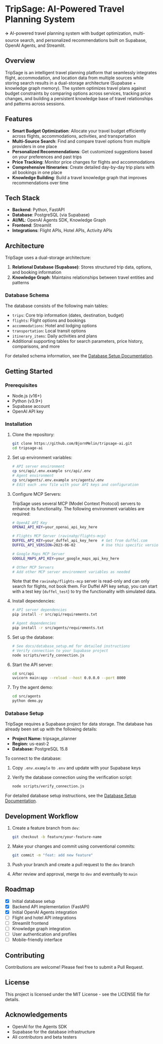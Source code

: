 # TripSage: AI-Powered Travel Planning System

✈️ AI-powered travel planning system with budget optimization, multi-source search, and personalized recommendations built on Supabase, OpenAI Agents, and Streamlit.

## Overview

TripSage is an intelligent travel planning platform that seamlessly integrates flight, accommodation, and location data from multiple sources while storing search results in a dual-storage architecture (Supabase + knowledge graph memory). The system optimizes travel plans against budget constraints by comparing options across services, tracking price changes, and building a persistent knowledge base of travel relationships and patterns across sessions.

## Features

- **Smart Budget Optimization**: Allocate your travel budget efficiently across flights, accommodations, activities, and transportation
- **Multi-Source Search**: Find and compare travel options from multiple providers in one place
- **Personalized Recommendations**: Get customized suggestions based on your preferences and past trips
- **Price Tracking**: Monitor price changes for flights and accommodations
- **Comprehensive Itineraries**: Create detailed day-by-day trip plans with all bookings in one place
- **Knowledge Building**: Build a travel knowledge graph that improves recommendations over time

## Tech Stack

- **Backend**: Python, FastAPI
- **Database**: PostgreSQL (via Supabase)
- **AI/ML**: OpenAI Agents SDK, Knowledge Graph
- **Frontend**: Streamlit
- **Integrations**: Flight APIs, Hotel APIs, Activity APIs

## Architecture

TripSage uses a dual-storage architecture:

1. **Relational Database (Supabase)**: Stores structured trip data, options, and booking information
2. **Knowledge Graph**: Maintains relationships between travel entities and patterns

### Database Schema

The database consists of the following main tables:

- `trips`: Core trip information (dates, destination, budget)
- `flights`: Flight options and bookings
- `accommodations`: Hotel and lodging options
- `transportation`: Local transit options
- `itinerary_items`: Daily activities and plans
- Additional supporting tables for search parameters, price history, comparisons, and more

For detailed schema information, see the [Database Setup Documentation](./docs/database_setup.md).

## Getting Started

### Prerequisites

- Node.js (v16+)
- Python (v3.9+)
- Supabase account
- OpenAI API key

### Installation

1. Clone the repository:

   ```bash
   git clone https://github.com/BjornMelin/tripsage-ai.git
   cd tripsage-ai
   ```

2. Set up environment variables:

   ```bash
   # API server environment
   cp src/api/.env.example src/api/.env
   # Agent environment
   cp src/agents/.env.example src/agents/.env
   # Edit each .env file with your API keys and configuration
   ```

3. Configure MCP Servers:

   TripSage uses several MCP (Model Context Protocol) servers to enhance its functionality. The following environment variables are required:

   ```bash
   # OpenAI API Key
   OPENAI_API_KEY=your_openai_api_key_here

   # Flights MCP Server (ravinahp/flights-mcp)
   DUFFEL_API_KEY=your_duffel_api_key_here  # Get from duffel.com
   DUFFEL_API_VERSION=2023-06-02            # Use this specific version

   # Google Maps MCP Server
   GOOGLE_MAPS_API_KEY=your_google_maps_api_key_here

   # Other MCP Servers
   # Add other MCP server environment variables as needed
   ```

   Note that the `ravinahp/flights-mcp` server is read-only and can only search for flights, not book them. For Duffel API key setup, you can start with a test key (`duffel_test`) to try the functionality with simulated data.

4. Install dependencies:

   ```bash
   # API server dependencies
   pip install -r src/api/requirements.txt

   # Agent dependencies
   pip install -r src/agents/requirements.txt
   ```

5. Set up the database:

   ```bash
   # See docs/database_setup.md for detailed instructions
   # Verify connection to your Supabase project
   node scripts/verify_connection.js
   ```

6. Start the API server:

   ```bash
   cd src/api
   uvicorn main:app --reload --host 0.0.0.0 --port 8000
   ```

7. Try the agent demo:

   ```bash
   cd src/agents
   python demo.py
   ```

### Database Setup

TripSage requires a Supabase project for data storage. The database has already been set up with the following details:

- **Project Name:** tripsage_planner
- **Region:** us-east-2
- **Database:** PostgreSQL 15.8

To connect to the database:

1. Copy `.env.example` to `.env` and update with your Supabase keys
2. Verify the database connection using the verification script:

   ```bash
   node scripts/verify_connection.js
   ```

For detailed database setup instructions, see the [Database Setup Documentation](./docs/database_setup.md).

## Development Workflow

1. Create a feature branch from `dev`:

   ```bash
   git checkout -b feature/your-feature-name
   ```

2. Make your changes and commit using conventional commits:

   ```bash
   git commit -m "feat: add new feature"
   ```

3. Push your branch and create a pull request to the `dev` branch

4. After review and approval, merge to `dev` and eventually to `main`

## Roadmap

- [x] Initial database setup
- [x] Backend API implementation (FastAPI)
- [x] Initial OpenAI Agents integration
- [ ] Flight and hotel API integrations
- [ ] Streamlit frontend
- [ ] Knowledge graph integration
- [ ] User authentication and profiles
- [ ] Mobile-friendly interface

## Contributing

Contributions are welcome! Please feel free to submit a Pull Request.

## License

This project is licensed under the MIT License - see the LICENSE file for details.

## Acknowledgements

- OpenAI for the Agents SDK
- Supabase for the database infrastructure
- All contributors and beta testers
